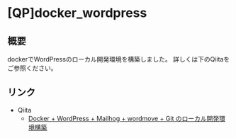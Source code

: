 # [QP]docker_wordpress

## 概要

dockerでWordPressのローカル開発環境を構築しました。
詳しくは下のQiitaをご参照ください。

## リンク

- Qiita
  - [Docker + WordPress + Mailhog + wordmove + Git のローカル開発環境構築](https://qiita.com/hasehiro0828/items/810dfac5b3b5ef5a5769)

